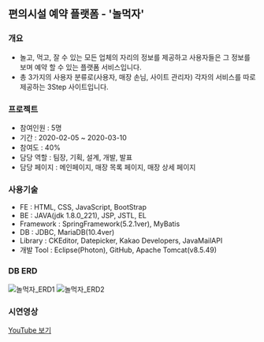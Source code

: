 ## 편의시설 예약 플랫폼 - '놀먹자'   
### 개요   
- 놀고, 먹고, 잘 수 있는 모든 업체의 자리의 정보를 제공하고 사용자들은 그 정보를 보며 예약 할 수 있는 플랫폼 서비스입니다.
- 총 3가지의 사용자 분류로(사용자, 매장 손님, 사이트 관리자) 각자의 서비스를 따로 제공하는 3Step 사이트입니다.
### 프로젝트
- 참여인원 : 5명
- 기간 : 2020-02-05 ~ 2020-03-10
- 참여도 : 40%
- 담당 역할 : 팀장, 기획, 설계, 개발, 발표
- 담당 페이지 : 메인페이지, 매장 목록 페이지, 매장 상세 페이지
### 사용기술   
- FE : HTML, CSS, JavaScript, BootStrap   
- BE : JAVA(jdk 1.8.0_221), JSP, JSTL, EL   
- Framework : SpringFramework(5.2.1ver), MyBatis   
- DB : JDBC, MariaDB(10.4ver)
- Library : CKEditor, Datepicker, Kakao Developers, JavaMailAPI
- 개발 Tool : Eclipse(Photon), GitHub, Apache Tomcat(v8.5.49)   
### DB ERD
![놀먹자_ERD1](https://user-images.githubusercontent.com/59248326/150636928-a5795284-9210-4992-90ff-64f941b3be07.png)
![놀먹자_ERD2](https://user-images.githubusercontent.com/59248326/150636988-f543a6d8-b53a-4471-95fe-feb3624add3a.jpg)
### 시연영상
[YouTube 보기](https://youtu.be/tE2VE-d1tRE)
